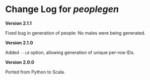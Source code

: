# Change Log for _peoplegen_

**Version 2.1.1**

Fixed bug in generation of people: No males were being generated.

**Version 2.1.0**

Added `--id` option, allowing generation of unique per-row IDs.

**Version 2.0.0**

Ported from Python to Scala.
